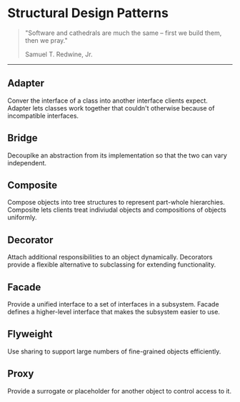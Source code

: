 # Structural Design Patterns

> "Software and cathedrals are much the same –
> first we build them, then we pray."
>
> Samuel T. Redwine, Jr.

---

## Adapter
Conver the interface of a class into another interface clients expect.
Adapter lets classes work together that couldn't otherwise because of
incompatible interfaces.

## Bridge
Decouplke an abstraction from its implementation so that the two can
vary independent.

## Composite
Compose objects into tree structures to represent part-whole hierarchies.
Composite lets clients treat indiviudal objects and compositions of objects
uniformly.

## Decorator
Attach additional responsibilities to an object dynamically.
Decorators provide a flexible alternative to subclassing for extending
functionality.

## Facade
Provide a unified interface to a set of interfaces in a subsystem.
Facade defines a higher-level interface that makes the subsystem
easier to use.

## Flyweight
Use sharing to support large numbers of fine-grained objects efficiently.

## Proxy
Provide a surrogate or placeholder for another object to control access to it.
